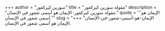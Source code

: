+++
author = "سورين كيركغور"
title = "مقولة سورين كيركغور"
description = "مقولة سورين كيركغور: الإيمان هو أسمى شعور في الإنسان."
quote = '''الإيمان هو أسمى شعور في الإنسان.''' 
slug = "الإيمان-هو-أسمى-شعور-في-الإنسان"
+++
الإيمان هو أسمى شعور في الإنسان.
